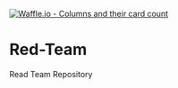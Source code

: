 [![Waffle.io - Columns and their card count](https://badge.waffle.io/CSC480-18S/Red-Team.svg?columns=all)](https://waffle.io/CSC480-18S/Red-Team)

# Red-Team
Read Team Repository

